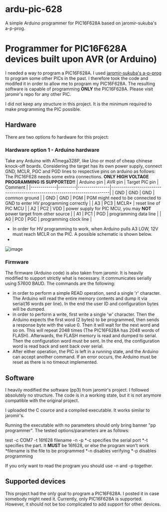 # ardu-pic-628
A simple Arduino programmer for PIC16F628A based on jaromir-sukuba's a-p-prog.

# Programmer for PIC16F628A devices built upon AVR (or Arduino)

I needed a way to program a PIC16F628A. I used [jaromir-sukuba's a-p-prog](https://github.com/jaromir-sukuba/a-p-prog) to program some other PICs in the past. I therefore took the code and modifed it in order to allow me to program my PIC16F628A. The resulting software is capable of programming **ONLY** the PIC16F628A. Please visit jaromir's repo for any other PIC.

I did not keep any structure in this project. It is the minimum required to make programming the PIC possible.

## Hardware
There are two options fo hardware for this project:

### Hardware option 1 - Arduino hardware
Take any Arduino with ATmega328P, like Uno or most of cheap chinese knock-off boards. Considering the target has its own power supply, connect GND, MCLR, PGC and PGD lines to respective pins on arduino as follows:
The PIC16F628 needs some extra connections. **ONLY HIGH VOLTAGE PROGRAMMING IS SUPPORTED!!**
| Arduino pin | AVR pin | Target PIC pin | Comment                                                                     |
|-------------|---------|----------------|-----------------------------------------------------------------------------|
| GND         | GND     | GND            | common ground                                                               |
| GND         | GND     | PGM            | PGM might need to be connected to GND to enter HV programming correctly     |
| A3          | PC3     | MCLR*          | reset line of PIC MCU                                                       |
| A2          | PC2     | VDD            |    power supply for PIC MCU, you may **NOT** power target from other source |
| A1          | PC1     | PGD            | programming data line                                                       |
| A0          | PC0     | PGC            | programming clock line                                                      |

* In order for HV programming to work, when Arduino pulls A3 LOW, 12V must reach MCLR on the PIC. A possible schematic is shown below.
* 
![image](https://github.com/vlad-plavat/ardu-pic-628/assets/101560676/261495df-0e70-4cf1-ba33-9e5b2e44facb)

### Firmware

The firmware (Arduino code) is also taken from jaromir. It is heavily modified to support strictly what is necessary. It communicates serially using 57600 BAUD. The commands are the following:
* in order to perform a simple READ operation, send a single 'r' character. The Arduino will read the entire memory contents and dump it via serial(16 words per line). In the end the user ID and configuration bytes will be dumped.
* in order to perform a write, first write a single 'w' character. Then the Arduino expects the first word (2 bytes) to be programmed, then sends a response byte with the value 0. Then it will wait for the next word and so on. This will repeat 2048 times (The PIC16F628A has 2048 words of FLASH). Afterwards, the FLASH memory is read and dumped to serial. Then the configuration word must be sent. In the end, the configuration word is read back and sent back over serial.
* After either operation, the PIC is left in a running state, and the Arduino can accept another command. If an error occurs, the Arduino must be reset as there is no timeout implemented.

## Software

I heavily modified the software (pp3) from jaromir's project. I followed absolutely no structure. The code is in a working state, but it is not anymore compatible with the original project.

I uploaded the C cource and a compiled executable. It works similar to jaromir's.

Running the executable with no parameters should only bring banner "pp programmer". The tested options/parameters are as follows:

test -c COM7 -t 16f628 filename -n -p
*-c specifies the serial port
*-t specifies the part. It **MUST** be 16f628, or else the program won't work
*filename is the file to be programmed
*-n disables verifying
*-p disables programming

If you only want to read the program you should use -n and -p together.



## Supported devices

This project had the only goal to program a PIC16F628A. I posted it in case somebody might need it. Currently, only PIC16F628A is supported. However, it should not be too complicated to add support for other devices.

